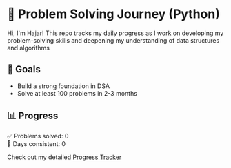 # 🧠 Problem Solving Journey (Python)

Hi, I'm Hajar! This repo tracks my daily progress as I work on developing my problem-solving skills and deepening my understanding of data structures and algorithms

## 🚀 Goals

- Build a strong foundation in DSA
- Solve at least 100 problems in 2-3 months

## 📊 Progress

✅ Problems solved: 0  
📅 Days consistent: 0  

Check out my detailed [Progress Tracker](./progress_tracker.md)
